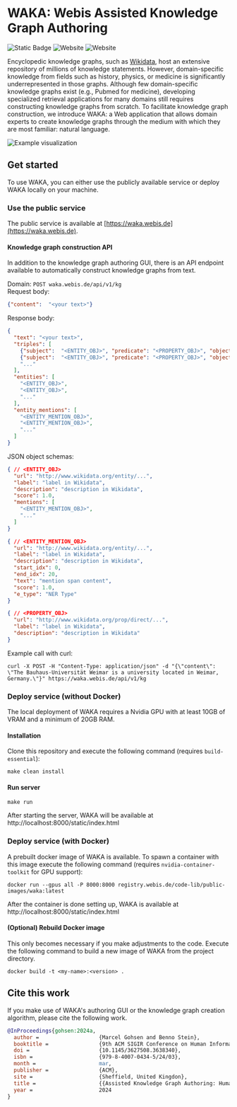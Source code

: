 # WAKA: Webis Assisted Knowledge Graph Authoring

![Static Badge](https://img.shields.io/badge/version-1.0.0-blue) ![Website](https://img.shields.io/website?url=https%3A%2F%2Fwaka.webis.de%2Fstatic%2Findex.html) ![Website](https://img.shields.io/website?url=https%3A%2F%2Fwaka.webis.de%2Fapi%2Fv1%2Fopenapi.json&label=api)



Encyclopedic knowledge graphs, such as [Wikidata](https://www.wikidata.org/wiki/Wikidata:Main_Page), host an extensive repository of millions of knowledge statements. However, domain-specific knowledge from fields such as history, physics, or medicine is significantly underrepresented in those graphs. Although few domain-specific knowledge graphs exist (e.g., Pubmed for medicine), developing specialized retrieval applications for many domains still requires constructing knowledge graphs from scratch. To facilitate knowledge graph construction, we introduce WAKA: a Web application that allows domain experts to create knowledge graphs through the medium with which they are most familiar: natural language.  

![Example visualization](kg-visualization.png)

## Get started

To use WAKA, you can either use the publicly available service or deploy WAKA locally on your machine. 

### Use the public service

The public service is available at [https://waka.webis.de](https://waka.webis.de).

#### Knowledge graph construction API

In addition to the knowledge graph authoring GUI, there is an API endpoint available to automatically construct knowledge graphs from text.
 
Domain: `POST waka.webis.de/api/v1/kg`    
Request body: 
```json
{"content":  "<your text>"}
```  
Response body:
```json
{
  "text": "<your text>",
  "triples": [
    {"subject":  "<ENTITY_OBJ>", "predicate": "<PROPERTY_OBJ>", "object":  "<ENTITY_OBJ>"},
    {"subject":  "<ENTITY_OBJ>", "predicate": "<PROPERTY_OBJ>", "object":  "<ENTITY_OBJ>"},
    "..."
  ],
  "entities": [
    "<ENTITY_OBJ>",
    "<ENTITY_OBJ>",
    "..."
  ],
  "entity_mentions": [
    "<ENTITY_MENTION_OBJ>",
    "<ENTITY_MENTION_OBJ>",
    "..."
  ]
}
```
JSON object schemas:
```json
{ // <ENTITY_OBJ>
  "url": "http://www.wikidata.org/entity/...",
  "label": "label in Wikidata",
  "description": "description in Wikidata",
  "score": 1.0,
  "mentions": [
    "<ENTITY_MENTION_OBJ>",
    "..."
  ]
}
```

```json
{ // <ENTITY_MENTION_OBJ>
  "url": "http://www.wikidata.org/entity/...",
  "label": "label in Wikidata",
  "description": "description in Wikidata",
  "start_idx": 0,
  "end_idx": 20, 
  "text": "mention span content",
  "score": 1.0,
  "e_type": "NER Type"
}
```

```json
{ // <PROPERTY_OBJ>
  "url": "http://www.wikidata.org/prop/direct/...",
  "label": "label in Wikidata",
  "description": "description in Wikidata"
}
```

Example call with curl:
```shell
curl -X POST -H "Content-Type: application/json" -d "{\"content\":  \"The Bauhaus-Universität Weimar is a university located in Weimar, Germany.\"}" https://waka.webis.de/api/v1/kg

```

### Deploy service (without Docker)

The local deployment of WAKA requires a Nvidia GPU with at least 10GB of VRAM and a minimum of 20GB RAM.   

#### Installation

Clone this repository and execute the following command (requires `build-essential`):
```shell
make clean install
```

#### Run server

```shell
make run
```

After starting the server, WAKA will be available at http://localhost:8000/static/index.html

### Deploy service (with Docker)

A prebuilt docker image of WAKA is available. To spawn a container with this image execute the following command (requires `nvidia-container-toolkit` for GPU support):
```shell
docker run --gpus all -P 8000:8000 registry.webis.de/code-lib/public-images/waka:latest
```

After the container is done setting up, WAKA is available at http://localhost:8000/static/index.html

#### (Optional) Rebuild Docker image
This only becomes necessary if you make adjustments to the code. Execute the following command to build a new image of WAKA from the project directory.
```shell
docker build -t <my-name>:<version> . 
```


## Cite this work
If you make use of WAKA's authoring GUI or the knowledge graph creation algorithm, please cite the following work.
```bibtex
@InProceedings{gohsen:2024a,
  author =                   {Marcel Gohsen and Benno Stein},
  booktitle =                {9th ACM SIGIR Conference on Human Information Interaction and Retrieval (CHIIR 2024)},
  doi =                      {10.1145/3627508.3638340},
  isbn =                     {979-8-4007-0434-5/24/03},
  month =                    mar,
  publisher =                {ACM},
  site =                     {Sheffield, United Kingdon},
  title =                    {{Assisted Knowledge Graph Authoring: Human-Supervised Knowledge Graph Construction from Natural Language}},
  year =                     2024
}
```
